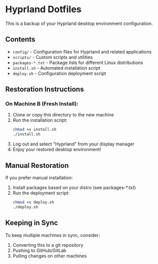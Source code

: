 # Hyprland Dotfiles

This is a backup of your Hyprland desktop environment configuration.

## Contents

- `config/` - Configuration files for Hyprland and related applications
- `scripts/` - Custom scripts and utilities
- `packages-*.txt` - Package lists for different Linux distributions
- `install.sh` - Automated installation script
- `deploy.sh` - Configuration deployment script

## Restoration Instructions

### On Machine B (Fresh Install):

1. Clone or copy this directory to the new machine
2. Run the installation script:
   ```bash
   chmod +x install.sh
   ./install.sh
   ```
3. Log out and select "Hyprland" from your display manager
4. Enjoy your restored desktop environment!

## Manual Restoration

If you prefer manual installation:

1. Install packages based on your distro (see packages-*.txt)
2. Run the deployment script:
   ```bash
   chmod +x deploy.sh
   ./deploy.sh
   ```

## Keeping in Sync

To keep multiple machines in sync, consider:
1. Converting this to a git repository
2. Pushing to GitHub/GitLab
3. Pulling changes on other machines

